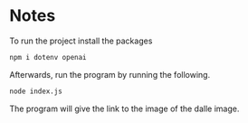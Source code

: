 # Notes

To run the project install the packages

```bash
npm i dotenv openai
```

Afterwards, run the program by running the following.

```bash
node index.js
```

The program will give the link to the image of the dalle image.

